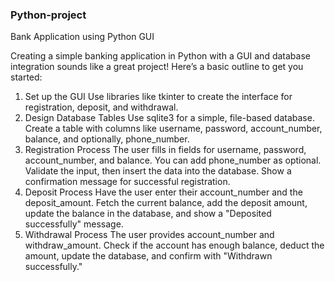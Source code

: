 ### Python-project
Bank Application using Python GUI 


Creating a simple banking application in Python with a GUI and database integration sounds like a great project! Here’s a basic outline to get you started:
1. Set up the GUI
Use libraries like tkinter to create the interface for registration, deposit, and withdrawal.
2. Design Database Tables
Use sqlite3 for a simple, file-based database.
Create a table with columns like username, password, account_number, balance, and optionally, phone_number.
3. Registration Process
The user fills in fields for username, password, account_number, and balance. You can add phone_number as optional.
Validate the input, then insert the data into the database.
Show a confirmation message for successful registration.
4. Deposit Process
Have the user enter their account_number and the deposit_amount.
Fetch the current balance, add the deposit amount, update the balance in the database, and show a "Deposited successfully" message.
5. Withdrawal Process
The user provides account_number and withdraw_amount.
Check if the account has enough balance, deduct the amount, update the database, and confirm with "Withdrawn successfully."

